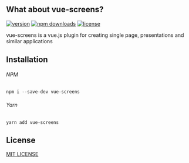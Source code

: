 ## What about vue-screens?
[![version](https://img.shields.io/npm/v/vue-screens.svg?style=flat-square)](https://www.npmjs.com/package/vue-screens)
[![npm downloads](https://img.shields.io/npm/dt/vue-screens.svg?style=flat-square)](https://www.npmjs.com/package/vue-screens)
[![license](https://img.shields.io/github/license/vyushin/vue-screens.svg?style=flat-square)](https://github.com/vyushin/vue-screens/blob/master/LICENSE)

vue-screens is a vue.js plugin for creating single page, presentations and similar applications

## Installation

###### NPM
`npm i --save-dev vue-screens`

###### Yarn
`yarn add vue-screens`

## License
[MIT LICENSE](https://github.com/vyushin/vue-screens/blob/master/LICENSE)
